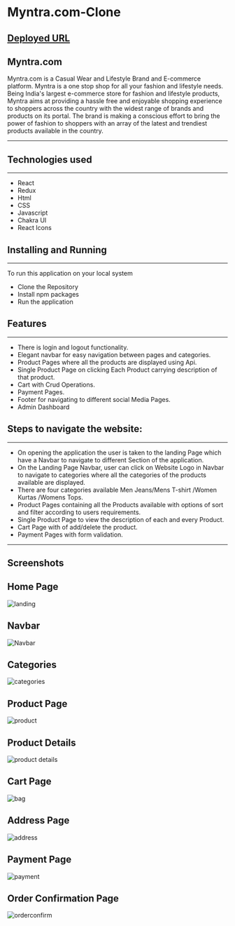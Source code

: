 
# Myntra.com-Clone
## [Deployed URL](https://myntra-clone-iota.vercel.app/)
## Myntra.com

Myntra.com is a Casual Wear and Lifestyle Brand and E-commerce platform. 
Myntra is a one stop shop for all your fashion and lifestyle needs. Being India's largest e-commerce store for fashion and lifestyle products, Myntra aims at providing a hassle free and enjoyable shopping experience to shoppers across the country with the widest range of brands and products on its portal. The brand is making a conscious effort to bring the power of fashion to shoppers with an array of the latest and trendiest products available in the country.



---

## Technologies used

<hr>

- React
- Redux
- Html
- CSS
- Javascript
- Chakra UI
- React Icons


## Installing and Running

<hr>

To run this application on your local system

- Clone the Repository
- Install npm packages
- Run the application

## Features

---

- There is login and logout functionality.
- Elegant navbar for easy navigation between pages and categories.
- Product Pages where all the products are displayed using Api.
- Single Product Page on clicking Each Product carrying description of that product.
- Cart with Crud Operations.
- Payment Pages.
- Footer for navigating to different social Media Pages.
- Admin Dashboard

## Steps to navigate the website:

<hr>

- On opening the application the user is taken to the landing Page which have a Navbar to navigate to different Section of the application.
- On the Landing Page Navbar, user can click on Website Logo in Navbar to navigate to categories where all the categories of the products available are displayed.
- There are four categories available Men Jeans/Mens T-shirt /Women Kurtas /Womens Tops.
- Product Pages containing all the Products available with options of sort and filter according to users requirements.
- Single Product Page to view the description of each and every Product.
- Cart Page with of add/delete the product.
- Payment Pages with form validation.

---

## Screenshots
## Home Page
![landing](https://user-images.githubusercontent.com/112754729/223841332-d924d755-67bd-4d2f-89f6-e2f905ce1ea4.jpg)
 
## Navbar
![Navbar](https://user-images.githubusercontent.com/112754729/223841453-fd52c260-78f8-4c9c-a495-fd4c4cbba2ad.jpg)

## Categories
![categories](https://user-images.githubusercontent.com/112754729/223841529-0d14dc0d-ba3f-4d9a-a2d6-452781955dd4.jpg)

## Product Page
![product](https://user-images.githubusercontent.com/112754729/223841599-bd50ea78-04fe-4fb8-8edd-88ebd114bded.jpg)

## Product Details
![product details](https://user-images.githubusercontent.com/112754729/223841657-14f7a7e1-e7fb-4201-a064-d2c14cff1b58.jpg)

## Cart Page
![bag](https://user-images.githubusercontent.com/112754729/223841799-14e36e14-4d99-4c41-abf6-620b33007599.jpg)

## Address Page
![address](https://user-images.githubusercontent.com/112754729/223841842-908a1cd5-3218-432a-ba88-70b578826918.jpg)

## Payment Page
![payment](https://user-images.githubusercontent.com/112754729/223841935-df024c6b-e666-4f06-8c07-e572e3453611.jpg)

## Order Confirmation Page
![orderconfirm](https://user-images.githubusercontent.com/112754729/223842007-31bf94b8-8bb9-4383-a749-f98112154a3e.jpg)



